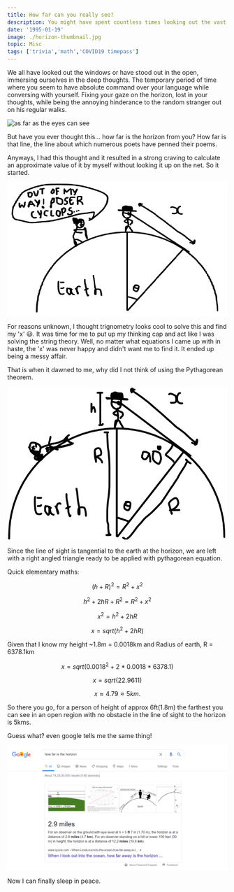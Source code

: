 ```yaml
---
title: How far can you really see?
description: You might have spent countless times looking out the vast horizon.. but have you ever thought how far it is?
date: '1995-01-19'
image: ./horizon-thumbnail.jpg
topic: Misc
tags: ['trivia','math','COVID19 timepass']
---
```


We all have looked out the windows or have stood out in the open, immersing ourselves in the deep thoughts. The temporary period of time where you seem to have absolute command over your language while conversing with yourself. Fixing your gaze on the horizon, lost in your thoughts, while being the annoying hinderance to the random stranger out on his regular walks.

![as far as the eyes can see](./horizon.gif)

But have you ever thought this... how far is the horizon from you? How far is that line, the line about which numerous poets have penned their poems.

Anyways, I had this thought  and it resulted in a strong craving to calculate an approximate value of it by myself without looking it up on the net. So it started.

![intial-diagram](./Sketch_1.png)

For reasons unknown, I thought trignometry looks cool to solve this and find my 'x' 😃. It was time for me to put up my thinking cap and act like I was solving the string theory. Well, no matter what equations I came up with in haste, the 'x' was never happy and didn't want me to find it. It ended up being a messy affair.

That is when it dawned to me, why did I not think of using the Pythagorean theorem.

![final-diagram](./Sketch_2.png)

Since the line of sight is tangential to the earth at the horizon, we are left with a right angled triangle ready to be applied with pythagorean equation.

Quick elementary maths:

$$
(h+R)^2 = R^2+x^2
$$

$$
h^2 + 2hR + R^2 = R^2 + x^2
$$

$$
x^2 = h^2 + 2hR
$$

$$
x = sqrt(h^2 + 2hR)
$$

Given that I know my height ~1.8m = 0.0018km and Radius of earth, R = 6378.1km

$$
x = sqrt(0.0018^2 + 2 * 0.0018 * 6378.1)
$$

$$
x = sqrt(22.9611)
$$

$$
x ≈ 4.79 ≈ 5km.
$$

So there you go, for a person of height of approx 6ft(1.8m) the farthest you can see in an open region with no obstacle in the line of sight to the horizon is 5kms.

Guess what? even google tells me the same thing! 

![google-result](./google-result.PNG)

Now I can finally sleep in peace.
